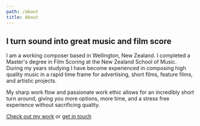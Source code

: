 ```yaml
---
path: /about
title: About
---
```


## I turn sound into great music and film score

<div class="about-body">

I am a working composer based in Wellington, New Zealand. I completed a Master's
degree in Film Scoring at the New Zealand School of Music. During my years
studying I have become experienced in composing high quality music in a rapid
time frame for advertising, short films, feature films, and artistic projects.

My sharp work flow and passionate work ethic allows for an incredibly short turn
around, giving you more options, more time, and a stress free experience without
sacrificing quality.

<span><a href="./work">Check out my work</a> or <a href="./contact">get in
touch</a></span>

</div>
